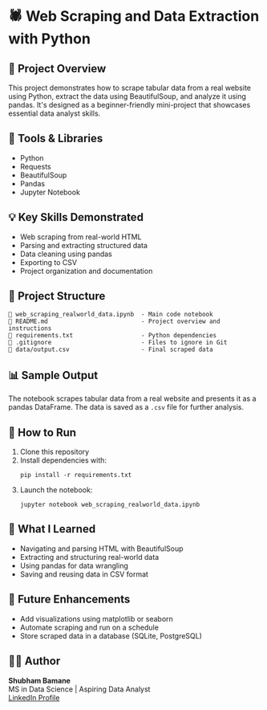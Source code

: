 # 🕷️ Web Scraping and Data Extraction with Python

## 📌 Project Overview
This project demonstrates how to scrape tabular data from a real website using Python, extract the data using BeautifulSoup, and analyze it using pandas. It's designed as a beginner-friendly mini-project that showcases essential data analyst skills.

## 🔧 Tools & Libraries
- Python
- Requests
- BeautifulSoup
- Pandas
- Jupyter Notebook

## 💡 Key Skills Demonstrated
- Web scraping from real-world HTML
- Parsing and extracting structured data
- Data cleaning using pandas
- Exporting to CSV
- Project organization and documentation

## 📂 Project Structure
```
📓 web_scraping_realworld_data.ipynb  - Main code notebook
📄 README.md                          - Project overview and instructions
📄 requirements.txt                   - Python dependencies
📄 .gitignore                         - Files to ignore in Git
📁 data/output.csv                    - Final scraped data
```

## 📊 Sample Output
The notebook scrapes tabular data from a real website and presents it as a pandas DataFrame. The data is saved as a `.csv` file for further analysis.

## 🚀 How to Run
1. Clone this repository
2. Install dependencies with:
   ```
   pip install -r requirements.txt
   ```
3. Launch the notebook:
   ```
   jupyter notebook web_scraping_realworld_data.ipynb
   ```

## 🧠 What I Learned
- Navigating and parsing HTML with BeautifulSoup
- Extracting and structuring real-world data
- Using pandas for data wrangling
- Saving and reusing data in CSV format

## 🔮 Future Enhancements
- Add visualizations using matplotlib or seaborn
- Automate scraping and run on a schedule
- Store scraped data in a database (SQLite, PostgreSQL)

## 🧑‍💼 Author
**Shubham Bamane**  
MS in Data Science | Aspiring Data Analyst  
[LinkedIn Profile](www.linkedin.com/in/shubhambamane)

